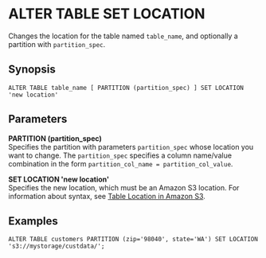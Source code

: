 # ALTER TABLE SET LOCATION<a name="alter-table-set-location"></a>

Changes the location for the table named `table_name`, and optionally a partition with `partition_spec`\.

## Synopsis<a name="synopsis"></a>

```
ALTER TABLE table_name [ PARTITION (partition_spec) ] SET LOCATION 'new location'
```

## Parameters<a name="parameters"></a>

**PARTITION \(partition\_spec\)**  
Specifies the partition with parameters `partition_spec` whose location you want to change\. The `partition_spec` specifies a column name/value combination in the form `partition_col_name = partition_col_value`\.

**SET LOCATION 'new location'**  
Specifies the new location, which must be an Amazon S3 location\. For information about syntax, see [Table Location in Amazon S3](tables-location-format.md)\.

## Examples<a name="examples"></a>

```
ALTER TABLE customers PARTITION (zip='98040', state='WA') SET LOCATION 's3://mystorage/custdata/';
```